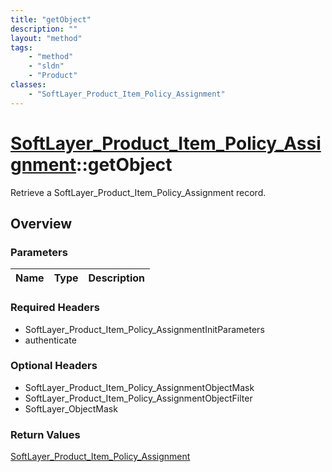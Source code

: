 ```yaml
---
title: "getObject"
description: ""
layout: "method"
tags:
    - "method"
    - "sldn"
    - "Product"
classes:
    - "SoftLayer_Product_Item_Policy_Assignment"
---
```

# [SoftLayer_Product_Item_Policy_Assignment](/reference/services/SoftLayer_Product_Item_Policy_Assignment)::getObject

Retrieve a SoftLayer_Product_Item_Policy_Assignment record.


## Overview 


### Parameters 
|Name | Type | Description |
| --- | --- | --- |


### Required Headers
* SoftLayer_Product_Item_Policy_AssignmentInitParameters
* authenticate

### Optional Headers
* SoftLayer_Product_Item_Policy_AssignmentObjectMask
* SoftLayer_Product_Item_Policy_AssignmentObjectFilter
* SoftLayer_ObjectMask

### Return Values
<a href='/reference/datatypes/SoftLayer_Product_Item_Policy_Assignment'>SoftLayer_Product_Item_Policy_Assignment </a>

